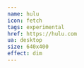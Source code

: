 ```yaml
---
name: hulu
icon: fetch 
tags: experimental
href: https://hulu.com
ua: desktop
size: 640x400
effect: dim
---
```

